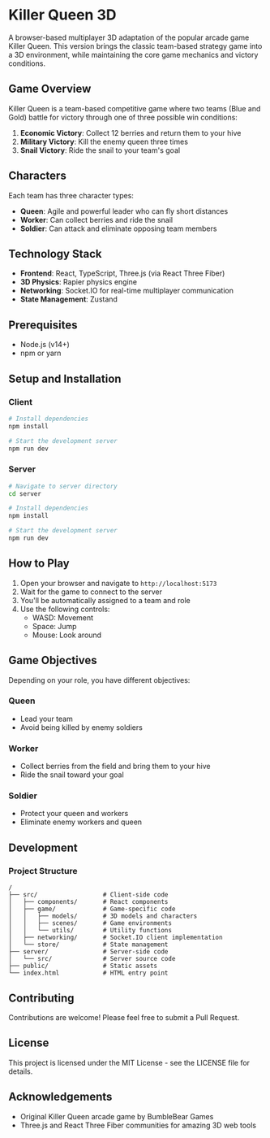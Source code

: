 # Killer Queen 3D

A browser-based multiplayer 3D adaptation of the popular arcade game Killer Queen. This version brings the classic team-based strategy game into a 3D environment, while maintaining the core game mechanics and victory conditions.

## Game Overview

Killer Queen is a team-based competitive game where two teams (Blue and Gold) battle for victory through one of three possible win conditions:

1. **Economic Victory**: Collect 12 berries and return them to your hive
2. **Military Victory**: Kill the enemy queen three times
3. **Snail Victory**: Ride the snail to your team's goal

## Characters

Each team has three character types:

- **Queen**: Agile and powerful leader who can fly short distances
- **Worker**: Can collect berries and ride the snail
- **Soldier**: Can attack and eliminate opposing team members

## Technology Stack

- **Frontend**: React, TypeScript, Three.js (via React Three Fiber)
- **3D Physics**: Rapier physics engine 
- **Networking**: Socket.IO for real-time multiplayer communication
- **State Management**: Zustand

## Prerequisites

- Node.js (v14+)
- npm or yarn

## Setup and Installation

### Client

```bash
# Install dependencies
npm install

# Start the development server
npm run dev
```

### Server

```bash
# Navigate to server directory
cd server

# Install dependencies
npm install

# Start the development server
npm run dev
```

## How to Play

1. Open your browser and navigate to `http://localhost:5173`
2. Wait for the game to connect to the server
3. You'll be automatically assigned to a team and role
4. Use the following controls:
   - WASD: Movement
   - Space: Jump
   - Mouse: Look around
   
## Game Objectives

Depending on your role, you have different objectives:

### Queen
- Lead your team
- Avoid being killed by enemy soldiers

### Worker
- Collect berries from the field and bring them to your hive
- Ride the snail toward your goal

### Soldier
- Protect your queen and workers
- Eliminate enemy workers and queen

## Development

### Project Structure

```
/
├── src/                  # Client-side code
│   ├── components/       # React components
│   ├── game/             # Game-specific code
│   │   ├── models/       # 3D models and characters
│   │   ├── scenes/       # Game environments
│   │   └── utils/        # Utility functions
│   ├── networking/       # Socket.IO client implementation
│   └── store/            # State management
├── server/               # Server-side code
│   └── src/              # Server source code
├── public/               # Static assets
└── index.html            # HTML entry point
```

## Contributing

Contributions are welcome! Please feel free to submit a Pull Request.

## License

This project is licensed under the MIT License - see the LICENSE file for details.

## Acknowledgements

- Original Killer Queen arcade game by BumbleBear Games
- Three.js and React Three Fiber communities for amazing 3D web tools
